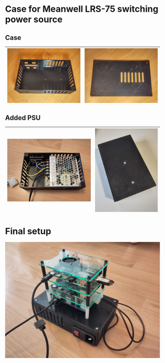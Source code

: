 # Case for Meanwell LRS-75 switching power source

## Case
![alt text](img/Base.jpg "Base of case") | ![alt text](img/Lid.jpg "Lid of case")
--- | --- 

## Added PSU
![alt text](img/PsuMounted.jpg "Mounted PSU") | ![alt text](img/PsuMountedBack.jpg "Back of case with mounted PSU")
--- | --- 

# Final setup
![alt text](img/FinalSetup.jpg "Final Setup") 